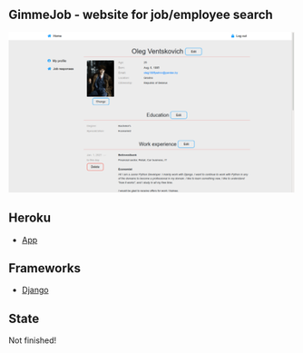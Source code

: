 ## GimmeJob - website for job/employee search

![just a picture](https://github.com/oleg1995petrov/gimmejob/blob/master/logo.png)

## Heroku 
- [App]


## Frameworks
- [Django]


## State
Not finished!

[App]:https://gimmejob.herokuapp.com/
[Django]:https://www.djangoproject.com/
